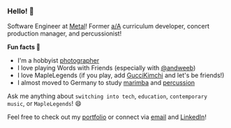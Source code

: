 ### Hello! 👋

Software Engineer at [Metal]! Former [a/A] curriculum developer, concert production manager, and percussionist!

**Fun facts 🐶**
- I'm a hobbyist [photographer]
- I love playing Words with Friends (especially with [@andweeb])
- I love MapleLegends (if you play, add [GucciKimchi] and let's be friends!)
- I almost moved to Germany to study [marimba] and [percussion]

Ask me anything about `switching into tech`, `education`, `contemporary music`, or `MapleLegends`! 😄

Feel free to check out my [portfolio] or connect via [email] and [LinkedIn]!

[Metal]: https://www.metalpay.com/
[a/A]: https://www.appacademy.io/
[Synewaveshi]: https://synewaveshi.herokuapp.com/
[Brewer]: https://junnac-brewer.herokuapp.com/
[Pomoplan]: https://pomoplan.vercel.app/
[SuperCollider]: https://supercollider.github.io/
[photographer]: https://www.instagram.com/junnacphotos/
[percussion]: https://www.youtube.com/watch?v=v6C7oUaxNec
[marimba]: https://youtu.be/i1z5eZOS6bw?t=137
[portfolio]: https://joannerd.github.io/
[@andweeb]: https://github.com/andweeb/
[email]: mailto:joannerdchen@gmail.com
[LinkedIn]: https://www.linkedin.com/in/joannerd/
[GucciKimchi]: https://maplelegends.com/ranking/all?search=guccikimchi

